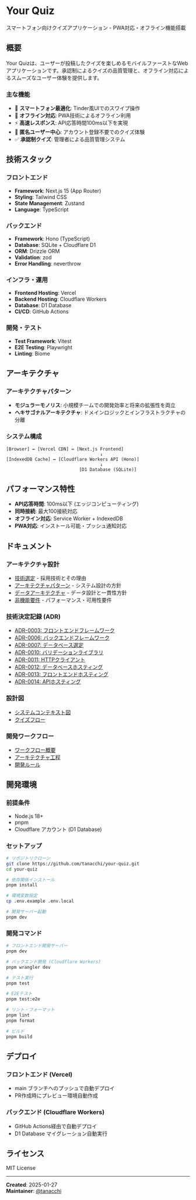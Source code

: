 # Your Quiz

スマートフォン向けクイズアプリケーション - PWA対応・オフライン機能搭載

## 概要

Your Quizは、ユーザーが投稿したクイズを楽しめるモバイルファーストなWebアプリケーションです。承認制によるクイズの品質管理と、オフライン対応によるスムーズなユーザー体験を提供します。

### 主な機能

- 📱 **スマートフォン最適化**: Tinder風UIでのスワイプ操作
- 🔄 **オフライン対応**: PWA技術によるオフライン利用
- ⚡ **高速レスポンス**: API応答時間100ms以下を実現
- 👥 **匿名ユーザー中心**: アカウント登録不要でのクイズ体験
- ✅ **承認制クイズ**: 管理者による品質管理システム

## 技術スタック

### フロントエンド
- **Framework**: Next.js 15 (App Router)
- **Styling**: Tailwind CSS
- **State Management**: Zustand
- **Language**: TypeScript

### バックエンド
- **Framework**: Hono (TypeScript)
- **Database**: SQLite + Cloudflare D1
- **ORM**: Drizzle ORM
- **Validation**: zod
- **Error Handling**: neverthrow

### インフラ・運用
- **Frontend Hosting**: Vercel
- **Backend Hosting**: Cloudflare Workers
- **Database**: D1 Database
- **CI/CD**: GitHub Actions

### 開発・テスト
- **Test Framework**: Vitest
- **E2E Testing**: Playwright
- **Linting**: Biome

## アーキテクチャ

### アーキテクチャパターン
- **モジュラーモノリス**: 小規模チームでの開発効率と将来の拡張性を両立
- **ヘキサゴナルアーキテクチャ**: ドメインロジックとインフラストラクチャの分離

### システム構成
```
[Browser] ↔ [Vercel CDN] ↔ [Next.js Frontend]
                                    ↓
[IndexedDB Cache] ↔ [Cloudflare Workers API (Hono)]
                                    ↓
                            [D1 Database (SQLite)]
```

## パフォーマンス特性

- **API応答時間**: 100ms以下 (エッジコンピューティング)
- **同時接続**: 最大100接続対応
- **オフライン対応**: Service Worker + IndexedDB
- **PWA対応**: インストール可能・プッシュ通知対応

## ドキュメント

### アーキテクチャ設計
- [技術選定](docs/project/architecture/tech-selection.md) - 採用技術とその理由
- [アーキテクチャパターン](docs/project/architecture/adr/0001-architecture-pattern.md) - システム設計の方針
- [データアーキテクチャ](docs/project/architecture/data-architecture.md) - データ設計と一貫性方針
- [非機能要件](docs/project/architecture/non-functional-requirements.md) - パフォーマンス・可用性要件

### 技術決定記録 (ADR)
- [ADR-0003: フロントエンドフレームワーク](docs/project/architecture/adr/0003-frontend-framework.md)
- [ADR-0006: バックエンドフレームワーク](docs/project/architecture/adr/0006-backend-framework.md)
- [ADR-0007: データベース選定](docs/project/architecture/adr/0007-database.md)
- [ADR-0010: バリデーションライブラリ](docs/project/architecture/adr/0010-validation-library.md)
- [ADR-0011: HTTPクライアント](docs/project/architecture/adr/0011-http-client.md)
- [ADR-0012: データベースホスティング](docs/project/architecture/adr/0012-database-hosting.md)
- [ADR-0013: フロントエンドホスティング](docs/project/architecture/adr/0013-frontend-hosting.md)
- [ADR-0014: APIホスティング](docs/project/architecture/adr/0014-api-hosting.md)

### 設計図
- [システムコンテキスト図](docs/project/architecture/diagrams/system-context.md)
- [クイズフロー](docs/project/architecture/diagrams/quiz-flow.md)

### 開発ワークフロー
- [ワークフロー概要](docs/instructions/shared/workflow/README.md)
- [アーキテクチャ工程](docs/instructions/shared/workflow/architecture.md)
- [開発ルール](docs/instructions/shared/README.md)

## 開発環境

### 前提条件
- Node.js 18+
- pnpm
- Cloudflare アカウント (D1 Database)

### セットアップ

```bash
# リポジトリクローン
git clone https://github.com/tanacchi/your-quiz.git
cd your-quiz

# 依存関係インストール
pnpm install

# 環境変数設定
cp .env.example .env.local

# 開発サーバー起動
pnpm dev
```

### 開発コマンド

```bash
# フロントエンド開発サーバー
pnpm dev

# バックエンド開発 (Cloudflare Workers)
pnpm wrangler dev

# テスト実行
pnpm test

# E2Eテスト
pnpm test:e2e

# リント・フォーマット
pnpm lint
pnpm format

# ビルド
pnpm build
```

## デプロイ

### フロントエンド (Vercel)
- main ブランチへのプッシュで自動デプロイ
- PR作成時にプレビュー環境自動作成

### バックエンド (Cloudflare Workers)
- GitHub Actions経由で自動デプロイ
- D1 Database マイグレーション自動実行

## ライセンス

MIT License

---

**Created**: 2025-01-27  
**Maintainer**: [@tanacchi](https://github.com/tanacchi)